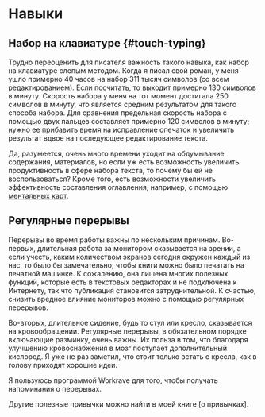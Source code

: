 
# Навыки

## Набор на клавиатуре {#touch-typing}

Трудно переоценить для писателя важность такого навыка, как набор на
клавиатуре слепым методом.  Когда я писал свой роман, у меня ушло
примерно 40 часов на набор 311 тысяч символов (со всем
редактированием).  Если посчитать, то выходит примерно 130 символов в
минуту.  Скорость набора у меня на тот момент достигала 250 символов в
минуту, что является средним результатом для такого способа набора.
Для сравнения предельная скорость набора с помощью двух пальцев
составляет примерно 120 символов в минуту; нужно ее прибавить время на
исправление опечаток и увеличить результат вдвое на последующее
редактирование текста.

Да, разумеется, очень много времени уходит на обдумывание содержания,
материалов, но если уж есть возможность увеличить продуктивность в
сфере набора текста, то почему бы ей не воспользоваться?  Кроме того,
есть возможности увеличить эффективность составления оглавления,
например, с помощью [ментальных карт](mindmaps.md).

## Регулярные перерывы

Перерывы во время работы важны по нескольким причинам.  Во-первых,
длительная работа за монитором сказывается на зрении, а если учесть,
каким количеством экранов сегодня окружен каждый из нас, то было бы
замечательно, чтобы книги можно было печатать на печатной машинке.  К
сожалению, она лишена многих полезных функций, которые есть в
текстовых редакторах и не подключена к Интернету, так что публикация
становится затруднительной.  К счастью, снизить вредное влияние
мониторов можно с помощью регулярных перерывов.

Во-вторых, длительное сидение, будь то стул или кресло, сказывается на
кровообращении.  Регулярные перерывы, в обязательном порядке
включающие разминку, очень важны.  Их польза в том, что благодаря
улучшению кровоснабжения в мозг поступает дополнительный кислород.  Я
уже не раз заметил, что стоит только встать с кресла, как в голову
приходят хорошие идеи.

Я пользуюсь программой Workrave для того, чтобы получать напоминания о
перерывах.

Другие полезные привычки можно найти в моей книге [о привычках].

